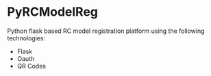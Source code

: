 # PyRCModelReg
Python flask based RC model registration platform using the following technologies:
* Flask
* Oauth
* QR Codes
